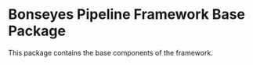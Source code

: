 Bonseyes Pipeline Framework Base Package
========================================

This package contains the base components of the framework.